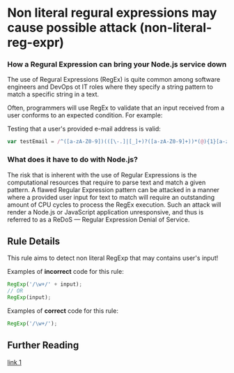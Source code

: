 # Non literal regural expressions may cause possible attack (non-literal-reg-expr)

### How a Regural Expression can bring your Node.js service down
The use of Regural Expressions (RegEx) is quite common among software engineers and DevOps ot IT roles where they specify a string pattern to match a specific string in a text.

Often, programmers will use RegEx to validate that an input received from a user conforms to an expected condition.
For example:

Testing that a user's provided e-mail address is valid:

```js
var testEmail = /^([a-zA-Z0-9])(([\-.]|[_]+)?([a-zA-Z0-9]+))*(@){1}[a-z0-9]+[.]{1}(([a-z]{2,3})|([a-z]{2,3}[.]{1}[a-z]{2,3}))$/.exec('john@example.com');
```

### What does it have to do with Node.js?
The risk that is inherent with the use of Regular Expressions is the computational resources that require to parse text and match a given pattern.
A flawed Regular Expression pattern can be attacked in a manner where a provided user input for text to match will require an outstanding amount of CPU cycles to process the RegEx execution.
Such an attack will render a Node.js or JavaScript application unresponsive, and thus is referred to as a ReDoS — Regular Expression Denial of Service.


## Rule Details

This rule aims to detect non literal RegExp that may contains user's input!

Examples of **incorrect** code for this rule:

```js
RegExp('/\w+/' + input);
// OR
RegExp(input);
```

Examples of **correct** code for this rule:

```js
RegExp('/\w+/');
```


## Further Reading
[link 1](https://medium.com/@liran.tal/node-js-pitfalls-how-a-regex-can-bring-your-system-down-cbf1dc6c4e02)